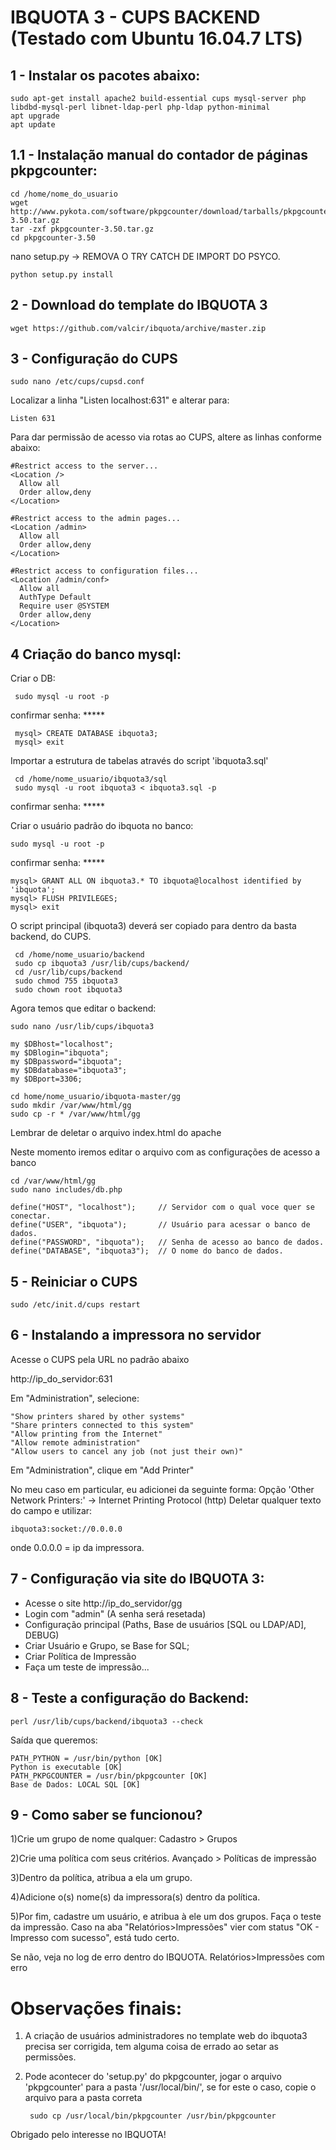 # IBQUOTA 3 - CUPS BACKEND (Testado com Ubuntu 16.04.7 LTS)

## 1 - Instalar os pacotes abaixo:

    sudo apt-get install apache2 build-essential cups mysql-server php libdbd-mysql-perl libnet-ldap-perl php-ldap python-minimal
    apt upgrade
    apt update

   
## 1.1 - Instalação manual do contador de páginas pkpgcounter:

    cd /home/nome_do_usuario
    wget http://www.pykota.com/software/pkpgcounter/download/tarballs/pkpgcounter-3.50.tar.gz
    tar -zxf pkpgcounter-3.50.tar.gz
    cd pkpgcounter-3.50
    
nano setup.py -> REMOVA O TRY CATCH DE IMPORT DO PSYCO.

    python setup.py install


## 2 - Download do template do IBQUOTA 3

    wget https://github.com/valcir/ibquota/archive/master.zip
    
   

## 3 - Configuração do CUPS

    sudo nano /etc/cups/cupsd.conf

Localizar a linha "Listen localhost:631" e alterar para:

    Listen 631

Para dar permissão de acesso via rotas ao CUPS, altere as linhas conforme abaixo:

    #Restrict access to the server...
    <Location />
      Allow all
      Order allow,deny
    </Location>

    #Restrict access to the admin pages...
    <Location /admin>
      Allow all
      Order allow,deny
    </Location>

    #Restrict access to configuration files...
    <Location /admin/conf>
      Allow all
      AuthType Default
      Require user @SYSTEM
      Order allow,deny
    </Location>

## 4 Criação do banco mysql:
 
Criar o DB:

     sudo mysql -u root -p
     
   confirmar senha: *****
   
     mysql> CREATE DATABASE ibquota3;
     mysql> exit

Importar a estrutura de tabelas através do script 'ibquota3.sql'
    
     cd /home/nome_usuario/ibquota3/sql
     sudo mysql -u root ibquota3 < ibquota3.sql -p
     
   confirmar senha: *****
   
     

Criar o usuário padrão do ibquota no banco:

    sudo mysql -u root -p
    
  confirmar senha: *****
  
    mysql> GRANT ALL ON ibquota3.* TO ibquota@localhost identified by 'ibquota';
    mysql> FLUSH PRIVILEGES;
    mysql> exit
 
O script principal (ibquota3) deverá ser copiado para dentro da basta backend, do CUPS.

     cd /home/nome_usuario/backend
     sudo cp ibquota3 /usr/lib/cups/backend/
     cd /usr/lib/cups/backend
     sudo chmod 755 ibquota3
     sudo chown root ibquota3


Agora temos que editar o backend:


    sudo nano /usr/lib/cups/ibquota3

    my $DBhost="localhost";
    my $DBlogin="ibquota";
    my $DBpassword="ibquota";
    my $DBdatabase="ibquota3";
    my $DBport=3306;
 
    cd home/nome_usuario/ibquota-master/gg
    sudo mkdir /var/www/html/gg
    sudo cp -r * /var/www/html/gg
    
Lembrar de deletar o arquivo index.html do apache


Neste momento iremos editar o arquivo com as configurações de acesso a banco

    cd /var/www/html/gg
    sudo nano includes/db.php

    define("HOST", "localhost");     // Servidor com o qual voce quer se conectar.
    define("USER", "ibquota");       // Usuário para acessar o banco de dados. 
    define("PASSWORD", "ibquota");   // Senha de acesso ao banco de dados. 
    define("DATABASE", "ibquota3");  // O nome do banco de dados.

## 5 - Reiniciar o CUPS

    sudo /etc/init.d/cups restart

## 6 - Instalando a impressora no servidor

Acesse o CUPS pela URL no padrão abaixo

http://ip_do_servidor:631

Em "Administration", selecione:

    "Show printers shared by other systems"
    "Share printers connected to this system"
    "Allow printing from the Internet"
    "Allow remote administration"
    "Allow users to cancel any job (not just their own)" 

Em "Administration", clique em "Add Printer"

   No meu caso em particular, eu adicionei da seguinte forma:
   Opção 'Other Network Printers:' -> Internet Printing Protocol (http)
   Deletar qualquer texto do campo e utilizar: 
    
    ibquota3:socket://0.0.0.0
    
   onde 0.0.0.0 = ip da impressora.

## 7 - Configuração via site do IBQUOTA 3:

- Acesse o site http://ip_do_servidor/gg 
- Login com "admin" (A senha será resetada)
- Configuração principal (Paths, Base de usuários [SQL ou LDAP/AD], DEBUG)
- Criar Usuário e Grupo, se Base for SQL;
- Criar Política de Impressão
- Faça um teste de impressão... 
    
## 8 - Teste a configuração do Backend:

    perl /usr/lib/cups/backend/ibquota3 --check
    
Saída que queremos:

    PATH_PYTHON = /usr/bin/python [OK]
    Python is executable [OK]
    PATH_PKPGCOUNTER = /usr/bin/pkpgcounter [OK]
    Base de Dados: LOCAL SQL [OK]
## 9 - Como saber se funcionou?

1)Crie um grupo de nome qualquer:
Cadastro > Grupos

2)Crie uma política com seus critérios.
Avançado > Políticas de impressão

3)Dentro da política, atribua a ela um grupo.

4)Adicione o(s) nome(s) da impressora(s) dentro da política.

5)Por fim, cadastre um usuário, e atribua à ele um dos grupos.
Faça o teste da impressão. Caso na aba "Relatórios>Impressões" vier com status "OK - Impresso com sucesso", está tudo certo.

Se não, veja no log de erro dentro do IBQUOTA. 
Relatórios>Impressões com erro
# Observações finais:
1) A criação de usuários administradores no template web do ibquota3 precisa ser corrigida, tem alguma coisa de errado ao setar as permissões.
2) Pode acontecer do 'setup.py' do pkpgcounter, jogar o arquivo 'pkpgcounter' para a pasta '/usr/local/bin/', se for este o caso, copie o arquivo para a pasta correta

        sudo cp /usr/local/bin/pkpgcounter /usr/bin/pkpgcounter
    

Obrigado pelo interesse no IBQUOTA!
